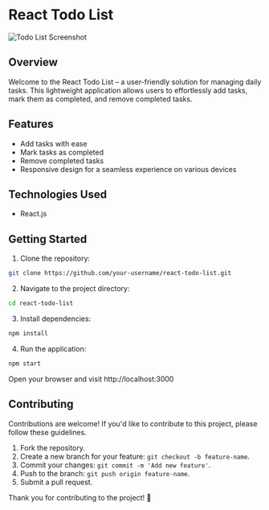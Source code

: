 # React Todo List

![Todo List Screenshot](./screenshot.png)

## Overview

Welcome to the React Todo List – a user-friendly solution for managing daily tasks. This lightweight application allows users to effortlessly add tasks, mark them as completed, and remove completed tasks.

## Features

- Add tasks with ease
- Mark tasks as completed
- Remove completed tasks
- Responsive design for a seamless experience on various devices

## Technologies Used

- React.js

## Getting Started

1. Clone the repository:

```bash
git clone https://github.com/your-username/react-todo-list.git 
```

2. Navigate to the project directory:

```bash
cd react-todo-list
```

3. Install dependencies:

```bash
npm install
```

4. Run the application:

```bash
npm start
```
Open your browser and visit http://localhost:3000

## Contributing

Contributions are welcome! If you'd like to contribute to this project, please follow these guidelines.

1. Fork the repository.
2. Create a new branch for your feature: `git checkout -b feature-name`.
3. Commit your changes: `git commit -m 'Add new feature'`.
4. Push to the branch: `git push origin feature-name`.
5. Submit a pull request.

Thank you for contributing to the project! 🚀
